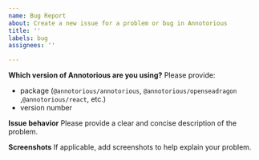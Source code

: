 ```yaml
---
name: Bug Report
about: Create a new issue for a problem or bug in Annotorious
title: ''
labels: bug
assignees: ''

---
```


**Which version of Annotorious are you using?**
Please provide:
- package (`@annotorious/annotorious`, `@annotorious/openseadragon` ,`@annotorious/react`, etc.)
- version number

**Issue behavior**
Please provide a clear and concise description of the problem.

**Screenshots**
If applicable, add screenshots to help explain your problem.
